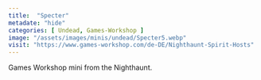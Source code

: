 ```yaml
---
title:  "Specter"
metadate: "hide"
categories: [ Undead, Games-Workshop ]
image: "/assets/images/minis/undead/Specter5.webp"
visit: "https://www.games-workshop.com/de-DE/Nighthaunt-Spirit-Hosts"
---
```

Games Workshop mini from the Nighthaunt. 
